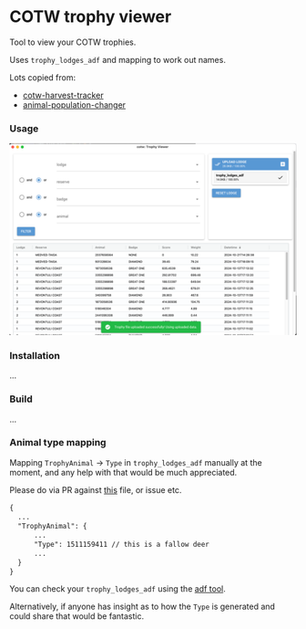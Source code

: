 # COTW trophy viewer

Tool to view your COTW trophies.

Uses `trophy_lodges_adf` and mapping to work out names.

Lots copied from:

- [cotw-harvest-tracker](https://github.com/LordHansCapon/cotw-harvest-tracker)
- [animal-population-changer](https://github.com/cpypasta/apc)

### Usage

![Screenshot](assets/screenShot.png)

### Installation

...


### Build

...

### Animal type mapping

Mapping `TrophyAnimal` -> `Type` in `trophy_lodges_adf` manually at the moment, and any help with that would be much appreciated.

Please do via PR against [this](https://github.com/tom-power/cotw-trophy-viewer/blob/main/cotw-trophy-viewer/lib/model/animalType.py) file, or issue etc.

```
{
  ...
  "TrophyAnimal": {
      ...
      "Type": 1511159411 // this is a fallow deer
      ...
  }
}
```

You can check your `trophy_lodges_adf` using the [adf tool](https://mathartbang.com/deca/tool/adf.html).

Alternatively, if anyone has insight as to how the `Type` is generated and could share that would be fantastic.
